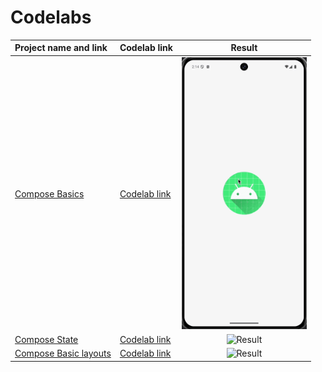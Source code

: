 # Codelabs

| Project name and link                            | Codelab link                                                                   |                                     Result                                      |
|:-------------------------------------------------|:-------------------------------------------------------------------------------|:-------------------------------------------------------------------------------:|
| [Compose Basics](Compose/Basics)                 | [Codelab link](https://developer.android.com/codelabs/jetpack-compose-basics)  |     <img src="Compose/Basics/result/result.gif" alt="Result" width="200"/>      |
| [Compose State](Compose/State)                   | [Codelab link](https://developer.android.com/codelabs/jetpack-compose-state)   |      <img src="Compose/State/result/result.gif" alt="Result" width="200"/>      |
| [Compose Basic layouts](<Compose/Basic layouts>) | [Codelab link](https://developer.android.com/codelabs/jetpack-compose-layouts) | <img src="Compose/Basics%20layouts/result/result.gif" alt="Result" width="200"/> |
